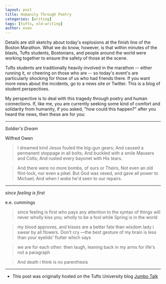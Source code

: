 ```yaml
---
layout: post
title: Humanity Through Poetry
categories: [writing]
tags: [tufts, old-writing]
author: evan
---
```

Details are still sketchy about today's explosions at the finish line of the Boston Marathon.  What we do know, however, is that within minutes of the blasts, Tufts students, Bostonians, and people around the world were working together to ensure the safety of those at the scene.

Tufts students are traditionally heavily involved in the marathon -- either running it, or cheering on those who are -- so today's event's are particularly shocking for those of us who had friends there.  If you want more news about the incidents, go to a news site or Twitter.  This is a blog of student perspectives.

My perspective is to deal with this tragedy through poetry and human connections.  If, like me, you are currently seeking some kind of comfort and solidarity from humanity, if you asked, "how could this happen?" after you heard the news, then these are for you:

***

*Soldier's Dream*

Wilfred Owen

>I dreamed kind Jesus fouled the big-gun gears;
And caused a permanent stoppage in all bolts;
And buckled with a smile Mausers and Colts;
And rusted every bayonet with His tears.

>And there were no more bombs, of ours or Theirs,
Not even an old flint-lock, nor even a pikel.
But God was vexed, and gave all power to Michael;
And when I woke he'd seen to our repairs.

***

*since feeling is first*

e.e. cummings

>since feeling is first
who pays any attention
to the syntax of things
will never wholly kiss you;
wholly to be a fool
while Spring is in the world

>my blood approves,
and kisses are a better fate
than wisdom
lady i swear by all flowers. Don't cry
—the best gesture of my brain is less than
your eyelids' flutter which says

>we are for each other: then
laugh, leaning back in my arms
for life's not a paragraph

>And death i think is no parenthesis

***

* This post was originally hosted on the Tufts University blog [Jumbo Talk](http://admissions.tufts.edu/blogs/jumbo-talk/)
